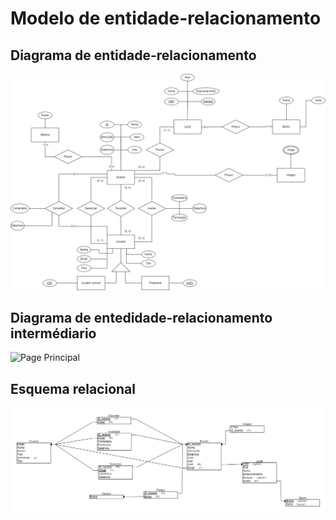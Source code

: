 # Modelo de entidade-relacionamento

## Diagrama de entidade-relacionamento

![Page Principal](pngs/Diagrama_ER_Vumbora.png)

## Diagrama de entedidade-relacionamento intermédiario

![Page Principal](pngs/Diagrama_ER_intermediário.png)

## Esquema relacional

![Page Principal](pngs/Esquema_Relacional.png)

